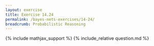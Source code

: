 ```yaml
---
layout: exercise
title: Exercise 14.24
permalink: /bayes-nets-exercises/14-24/
breadcrumb: Probabilistic Reasoning
---
```


{% include mathjax_support %}
{% include_relative question.md %}
